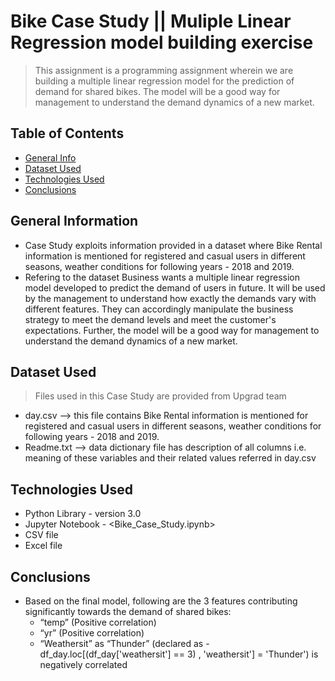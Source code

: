 # Bike Case Study || Muliple Linear Regression model building exercise

> This assignment is a programming assignment wherein we are building a multiple linear regression model for the prediction of demand for shared bikes. The model will be a good way for management to understand the demand dynamics of a new market.


## Table of Contents
* [General Info](#general-info)
* [Dataset Used](#dataset-used)
* [Technologies Used](#technologies-used)
* [Conclusions](#conclusions)


## General Information
- Case Study exploits information provided in a dataset where Bike Rental information is mentioned for registered and casual users in different seasons, weather conditions for following years - 2018 and 2019.
- Refering to the dataset Business wants a multiple linear regression model developed to predict the demand of users in future. It will be used by the management to understand how exactly the demands vary with different features. They can accordingly manipulate the business strategy to meet the demand levels and meet the customer's expectations. Further, the model will be a good way for management to understand the demand dynamics of a new market. 


## Dataset Used
> Files used in this Case Study are provided from Upgrad team
 - day.csv --> this file contains Bike Rental information is mentioned for registered and casual users in different seasons, weather conditions for following years - 2018 and 2019.
 - Readme.txt --> data dictionary file has description of all columns i.e. meaning of these variables and their related values referred in day.csv


## Technologies Used
- Python Library - version 3.0
- Jupyter Notebook - <Bike_Case_Study.ipynb>
- CSV file
- Excel file


## Conclusions
- Based on the final model, following are the 3 features contributing significantly towards the demand of shared bikes:
	- “temp” (Positive correlation)
	- “yr” (Positive correlation)
	- “Weathersit” as “Thunder” (declared as - df_day.loc[(df_day['weathersit'] == 3) , 'weathersit'] = 'Thunder') is negatively correlated




